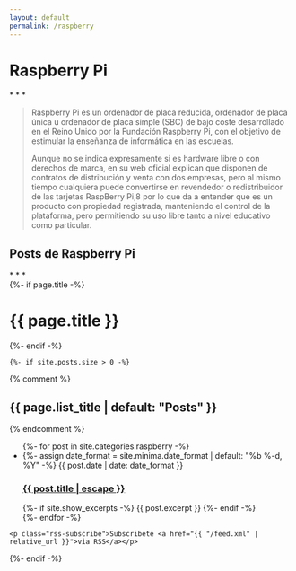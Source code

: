 ```yaml
---
layout: default
permalink: /raspberry
---
```


<h1>Raspberry Pi</h1>
* * *

>Raspberry Pi es un ordenador de placa reducida, ordenador de placa única u ordenador de placa simple (SBC) de bajo coste desarrollado en el Reino Unido por la Fundación Raspberry Pi, con el objetivo de estimular la enseñanza de informática en las escuelas.
>
>Aunque no se indica expresamente si es hardware libre o con derechos de marca, en su web oficial explican que disponen de contratos de distribución y venta con dos empresas, pero al mismo tiempo cualquiera puede convertirse en revendedor o redistribuidor de las tarjetas RaspBerry Pi,8​ por lo que da a entender que es un producto con propiedad registrada, manteniendo el control de la plataforma, pero permitiendo su uso libre tanto a nivel educativo como particular.

<h2>Posts de Raspberry Pi</h2>
* * *
<div class="home">
  {%- if page.title -%}
    <h1 class="page-heading">{{ page.title }}</h1>
  {%- endif -%}

    {%- if site.posts.size > 0 -%}
   {% comment %}<h2 class="post-list-heading">{{ page.list_title | default: "Posts" }}</h2>{% endcomment %}
    <ul class="post-list">
      {%- for post in site.categories.raspberry -%}
      <li>
        {%- assign date_format = site.minima.date_format | default: "%b %-d, %Y" -%}
        <span class="post-meta">{{ post.date | date: date_format }}</span>
        <h3>
          <a class="post-link" href="{{ post.url | relative_url }}">
            {{ post.title | escape }}
          </a>
        </h3>
        {%- if site.show_excerpts -%}
          {{ post.excerpt }}
        {%- endif -%}
      </li>
      {%- endfor -%}
    </ul>

    <p class="rss-subscribe">Subscribete <a href="{{ "/feed.xml" | relative_url }}">via RSS</a></p>
  {%- endif -%}

</div>
